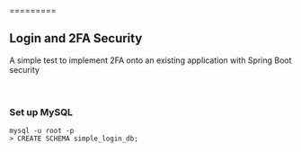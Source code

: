 =========

## Login and 2FA Security
A simple test to implement 2FA onto an existing application with Spring Boot security
</br></br></br>



### Set up MySQL
```
mysql -u root -p 
> CREATE SCHEMA simple_login_db;
```

